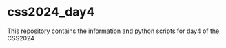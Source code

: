 # css2024_day4

This repository contains the information and python scripts for day4 of the CSS2024

